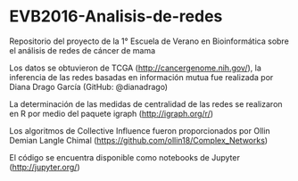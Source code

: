 # EVB2016-Analisis-de-redes
Repositorio del proyecto de la 1° Escuela de Verano en Bioinformática sobre el análisis de redes de cáncer de mama 

Los datos se obtuvieron de TCGA (http://cancergenome.nih.gov/), la inferencia de las redes basadas en información mutua fue realizada por Diana Drago García (GitHub: @dianadrago)

La determinación de las medidas de centralidad de las redes se realizaron en R por medio del paquete igraph (http://igraph.org/r/)

Los algoritmos de Collective Influence fueron proporcionados por Ollin Demian Langle Chimal (https://github.com/ollin18/Complex_Networks)

El código se encuentra disponible como notebooks de Jupyter (http://jupyter.org/)

